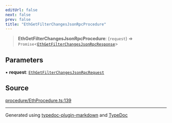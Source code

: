 ```yaml
---
editUrl: false
next: false
prev: false
title: "EthGetFilterChangesJsonRpcProcedure"
---
```


> **EthGetFilterChangesJsonRpcProcedure**: (`request`) => `Promise`\<[`EthGetFilterChangesJsonRpcResponse`](/generated/tevm/procedures-types/type-aliases/ethgetfilterchangesjsonrpcresponse/)\>

## Parameters

▪ **request**: [`EthGetFilterChangesJsonRpcRequest`](/generated/tevm/procedures-types/type-aliases/ethgetfilterchangesjsonrpcrequest/)

## Source

[procedure/EthProcedure.ts:139](https://github.com/evmts/tevm-monorepo/blob/main/packages/procedures-spec/src/procedure/EthProcedure.ts#L139)

***
Generated using [typedoc-plugin-markdown](https://www.npmjs.com/package/typedoc-plugin-markdown) and [TypeDoc](https://typedoc.org/)
